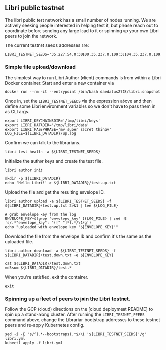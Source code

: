 ## Libri public testnet

The libri public test network has a small number of nodes running. We are actively seeking people
interested in helping test it, but please reach out to coordinate before sending any large load to 
it or spinning up your own Libri peers to join the network.

The current testnet seeds addresses are:

    LIBRI_TESTNET_SEEDS='35.227.54.0:30100,35.237.0.109:30104,35.237.0.109:30107'


### Simple file upload/download

The simplest way to run Libri Author (client) commands is from within a Libri Docker container. 
Start and enter a new container via

    docker run --rm -it --entrypoint /bin/bash daedalus2718/libri:snapshot
    
Once in, set the `LIBRI_TESTNET_SEEDS` via the expression above and then define some Libri 
environment variables so we don't have to pass them in as CLI args.

    export LIBRI_KEYCHAINSDIR='/tmp/libri/keys'
    export LIBRI_DATADIR='/tmp/libri/data'
    export LIBRI_PASSPHRASE='my super secret thingy'
    LOG_FILE=${LIBRI_DATADIR}/up.log
    
Confirm we can talk to the librarians.

    libri test health -a ${LIBRI_TESTNET_SEEDS}

Initialize the author keys and create the test file.

    libri author init
    
    mkdir -p ${LIBRI_DATADIR}
    echo 'Hello Libri!' > ${LIBRI_DATADIR}/test.up.txt
    
Upload the file and get the resulting envelope ID.

    libri author upload -a ${LIBRI_TESTNET_SEEDS} -f ${LIBRI_DATADIR}/test.up.txt 2>&1 | tee ${LOG_FILE}
    
    # grab envelope key from the log
    ENVELOPE_KEY=$(grep 'envelope_key' ${LOG_FILE} | sed -E 's/.*"envelope_key": "([^ "]*).*/\1/g') 
    echo "uploaded with envelope key '${ENVELOPE_KEY}'"
    
Download the file from the envelope ID and confirm it's the same as the uploaded file.

    libri author download -a ${LIBRI_TESTNET_SEEDS} -f ${LIBRI_DATADIR}/test.down.txt -e ${ENVELOPE_KEY}
    
    cat ${LIBRI_DATADIR}/test.down.txt
    md5sum ${LIBRI_DATADIR}/test.*
    
When you're satisfied, exit the container.

    exit
    

### Spinning up a fleet of peers to join the Libri testnet.

Follow the GCP (cloud) directions on the [cloud deployment README] to spin up a stand-along cluster.
After running the `LIBRI_TESTNET_PEERS` command above, change the Librarian bootstrap addresses
to these testnet peers and re-apply Kubernetes config.

    sed -i -E "s/^(.*--bootstraps).*$/\1 '${LIBRI_TESTNET_SEEDS}'/g" libri.yml
    kubectl apply -f libri.yml
